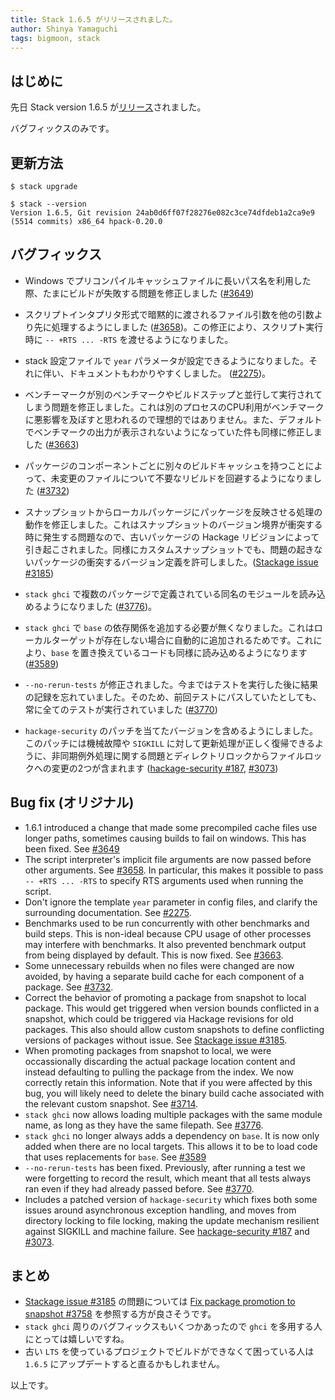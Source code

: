 ```yaml
---
title: Stack 1.6.5 がリリースされました。
author: Shinya Yamaguchi
tags: bigmoon, stack
---
```


## はじめに

先日 Stack version 1.6.5 が[リリース](https://github.com/commercialhaskell/stack/blob/master/ChangeLog.md#v165)されました。

バグフィックスのみです。

## 更新方法

```shell
$ stack upgrade

$ stack --version
Version 1.6.5, Git revision 24ab0d6ff07f28276e082c3ce74dfdeb1a2ca9e9 (5514 commits) x86_64 hpack-0.20.0
```

## バグフィックス

- Windows でプリコンパイルキャッシュファイルに長いパス名を利用した際、たまにビルドが失敗する問題を修正しました ([#3649](https://github.com/commercialhaskell/stack/issues/3649))

- スクリプトインタプリタ形式で暗黙的に渡されるファイル引数を他の引数より先に処理するようにしました ([#3658](https://github.com/commercialhaskell/stack/issues/3658))。この修正により、スクリプト実行時に `-- +RTS ... -RTS` を渡せるようになりました。

- stack 設定ファイルで `year` パラメータが設定できるようになりました。それに伴い、ドキュメントもわかりやすくしました。 ([#2275](https://github.com/commercialhaskell/stack/issues/2275))。

- ベンチーマークが別のベンチマークやビルドステップと並行して実行されてしまう問題を修正しました。これは別のプロセスのCPU利用がベンチマークに悪影響を及ぼすと思われるので理想的ではありません。また、デフォルトでベンチマークの出力が表示されないようになっていた件も同様に修正しました ([#3663](https://github.com/commercialhaskell/stack/issues/3663))

- パッケージのコンポーネントごとに別々のビルドキャッシュを持つことによって、未変更のファイルについて不要なリビルドを回避するようになりました ([#3732](https://github.com/commercialhaskell/stack/issues/3732))

- スナップショットからローカルパッケージにパッケージを反映させる処理の動作を修正しました。これはスナップショットのバージョン境界が衝突する時に発生する問題なので、古いパッケージの Hackage リビジョンによって引き起こされました。同様にカスタムスナップショットでも、問題の起きないパッケージの衝突するバージョン定義を許可しました。([Stackage issue #3185](https://github.com/fpco/stackage/issues/3185))

- `stack ghci` で複数のパッケージで定義されている同名のモジュールを読み込めるようになりました ([#3776](https://github.com/commercialhaskell/stack/pull/3776))。

- `stack ghci` で `base` の依存関係を追加する必要が無くなりました。これはローカルターゲットが存在しない場合に自動的に追加されるためです。これにより、`base` を置き換えているコードも同様に読み込めるようになります ([#3589](https://github.com/commercialhaskell/stack/issues/3589#issuecomment))

- `--no-rerun-tests` が修正されました。今まではテストを実行した後に結果の記録を忘れていました。そのため、前回テストにパスしていたとしても、常に全てのテストが実行されていました ([#3770](https://github.com/commercialhaskell/stack/pull/3770))

- `hackage-security` のパッチを当てたバージョンを含めるようにしました。このパッチには機械故障や `SIGKILL` に対して更新処理が正しく復帰できるように、非同期例外処理に関する問題とディレクトリロックからファイルロックへの変更の2つが含まれます ([hackage-security #187](https://github.com/haskell/hackage-security/issues/187), [#3073](https://github.com/commercialhaskell/stack/issues/3073))

## Bug fix (オリジナル)

* 1.6.1 introduced a change that made some precompiled cache files use
  longer paths, sometimes causing builds to fail on windows. This has been
  fixed. See [#3649](https://github.com/commercialhaskell/stack/issues/3649)
* The script interpreter's implicit file arguments are now passed before other
  arguments. See [#3658](https://github.com/commercialhaskell/stack/issues/3658).
  In particular, this makes it possible to pass `-- +RTS ... -RTS` to specify
  RTS arguments used when running the script.
* Don't ignore the template `year` parameter in config files, and clarify the
  surrounding documentation. See
  [#2275](https://github.com/commercialhaskell/stack/issues/2275).
* Benchmarks used to be run concurrently with other benchmarks
  and build steps. This is non-ideal because CPU usage of other processes
  may interfere with benchmarks. It also prevented benchmark output from
  being displayed by default. This is now fixed. See
  [#3663](https://github.com/commercialhaskell/stack/issues/3663).
* Some unnecessary rebuilds when no files were changed are now avoided, by
  having a separate build cache for each component of a package. See
  [#3732](https://github.com/commercialhaskell/stack/issues/3732).
* Correct the behavior of promoting a package from snapshot to local
  package. This would get triggered when version bounds conflicted in
  a snapshot, which could be triggered via Hackage revisions for old
  packages. This also should allow custom snapshots to define
  conflicting versions of packages without issue. See
  [Stackage issue #3185](https://github.com/fpco/stackage/issues/3185).
* When promoting packages from snapshot to local, we were
  occassionally discarding the actual package location content and
  instead defaulting to pulling the package from the index. We now
  correctly retain this information. Note that if you were affected by
  this bug, you will likely need to delete the binary build cache
  associated with the relevant custom snapshot. See
  [#3714](https://github.com/commercialhaskell/stack/issues/3714).
* `stack ghci` now allows loading multiple packages with the same
  module name, as long as they have the same filepath. See
  [#3776](https://github.com/commercialhaskell/stack/pull/3776).
* `stack ghci` no longer always adds a dependency on `base`. It is
  now only added when there are no local targets. This allows it to
  be to load code that uses replacements for `base`. See
  [#3589](https://github.com/commercialhaskell/stack/issues/3589#issuecomment)
* `--no-rerun-tests` has been fixed. Previously, after running a test
  we were forgetting to record the result, which meant that all tests
  always ran even if they had already passed before. See
  [#3770](https://github.com/commercialhaskell/stack/pull/3770).
* Includes a patched version of `hackage-security` which fixes both
  some issues around asynchronous exception handling, and moves from
  directory locking to file locking, making the update mechanism
  resilient against SIGKILL and machine failure. See
  [hackage-security #187](https://github.com/haskell/hackage-security/issues/187)
  and [#3073](https://github.com/commercialhaskell/stack/issues/3073).

## まとめ

- [Stackage issue #3185](https://github.com/fpco/stackage/issues/3185) の問題については [Fix package promotion to snapshot #3758](https://github.com/commercialhaskell/stack/pull/3758/files) を参照する方が良さそうです。
- `stack ghci` 周りのバグフィックスもいくつかあったので `ghci` を多用する人にとっては嬉しいですね。
- 古い `LTS` を使っているプロジェクトでビルドができなくて困っている人は `1.6.5` にアップデートすると直るかもしれません。

以上です。